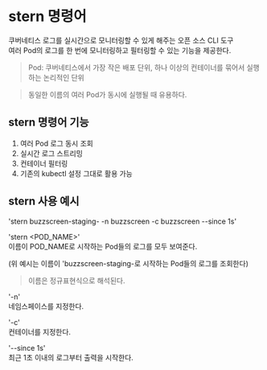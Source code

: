 # stern 명령어

쿠버네티스 로그를 실시간으로 모니터링할 수 있게 해주는 오픈 소스 CLI 도구  
여러 Pod의 로그를 한 번에 모니터링하고 필터링할 수 있는 기능을 제공한다.

> Pod: 쿠버네티스에서 가장 작은 배포 단위, 하나 이상의 컨테이너를 묶어서 실행하는 논리적인 단위

> 동일한 이름의 여러 Pod가 동시에 실행될 때 유용하다.

## stern 명령어 기능

1. 여러 Pod 로그 동시 조회
2. 실시간 로그 스트리밍
3. 컨테이너 필터링
4. 기존의 kubectl 설정 그대로 활용 가능

## stern 사용 예시

'stern buzzscreen-staging- -n buzzscreen -c buzzscreen --since 1s'

'stern <POD_NAME>'  
이름이 POD_NAME로 시작하는 Pod들의 로그를 모두 보여준다.

(위 예시는 이름이 'buzzscreen-staging-로 시작하는 Pod들의 로그를 조회한다)

> 이름은 정규표현식으로 해석된다.

'-n'  
네임스페이스를 지정한다.

'-c'  
컨테이너를 지정한다.

'--since 1s'  
최근 1초 이내의 로그부터 출력을 시작한다.

